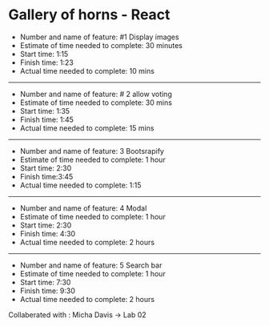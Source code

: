 # Gallery of horns - React


- Number and name of feature: #1 Display images
- Estimate of time needed to complete: 30 minutes
- Start time: 1:15
- Finish time: 1:23
- Actual time needed to complete: 10 mins
---
- Number and name of feature: # 2 allow voting
- Estimate of time needed to complete: 30 mins
- Start time: 1:35
- Finish time: 1:45
- Actual time needed to complete: 15 mins
---
- Number and name of feature: 3 Bootsrapify
- Estimate of time needed to complete: 1 hour
- Start time: 2:30
- Finish time:3:45
- Actual time needed to complete: 1:15
---
- Number and name of feature: 4 Modal
- Estimate of time needed to complete: 1 hour
- Start time: 2:30
- Finish time: 4:30
- Actual time needed to complete: 2 hours
- ---
- Number and name of feature: 5 Search bar
- Estimate of time needed to complete: 1 hour
- Start time: 7:30
- Finish time: 9:30
- Actual time needed to complete: 2 hours


Collaberated with : Micha Davis -> Lab 02
